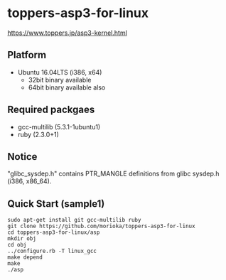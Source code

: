 # toppers-asp3-for-linux

https://www.toppers.jp/asp3-kernel.html

## Platform

* Ubuntu 16.04LTS (i386, x64)
  * 32bit binary available
  * 64bit binary available also
 
## Required packgaes

* gcc-multilib (5.3.1-1ubuntu1)
* ruby (2.3.0+1)

## Notice

"glibc_sysdep.h" contains PTR_MANGLE definitions from glibc sysdep.h (i386, x86_64).

## Quick Start (sample1)
    sudo apt-get install git gcc-multilib ruby
    git clone https://github.com/morioka/toppers-asp3-for-linux
    cd toppers-asp3-for-linux/asp
    mkdir obj
    cd obj
    ../configure.rb -T linux_gcc
    make depend
    make
    ./asp
